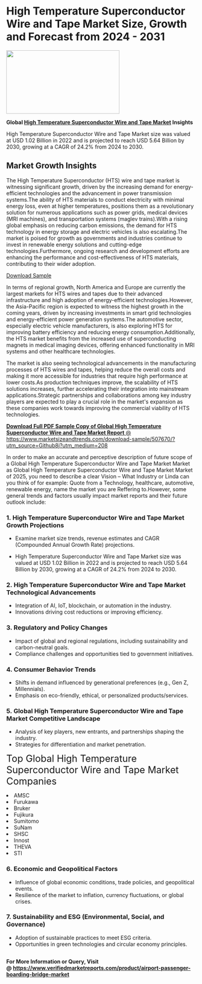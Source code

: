 <H1>High Temperature Superconductor Wire and Tape Market Size, Growth and Forecast from 2024 - 2031</H1><img class="aligncenter size-medium wp-image-584254" src="https://thirdeyenews.in/wp-content/uploads/2024/09/Global-Market-Research-300x168.jpeg" alt="" width="300" height="168" /><p><strong>Global&nbsp;<a href="https://www.marketsizeandtrends.com/download-sample/507670/?utm_source=Github8j?utm_medium=208">High Temperature Superconductor Wire and Tape Market</a> Insights</strong></p><p>High Temperature Superconductor Wire and Tape Market size was valued at USD 1.02 Billion in 2022 and is projected to reach USD 5.64 Billion by 2030, growing at a CAGR of 24.2% from 2024 to 2030.</p><p><h2>Market Growth Insights</h2> <p>The High Temperature Superconductor (HTS) wire and tape market is witnessing significant growth, driven by the increasing demand for energy-efficient technologies and the advancement in power transmission systems.The ability of HTS materials to conduct electricity with minimal energy loss, even at higher temperatures, positions them as a revolutionary solution for numerous applications such as power grids, medical devices (MRI machines), and transportation systems (maglev trains).With a rising global emphasis on reducing carbon emissions, the demand for HTS technology in energy storage and electric vehicles is also escalating.The market is poised for growth as governments and industries continue to invest in renewable energy solutions and cutting-edge technologies.Furthermore, ongoing research and development efforts are enhancing the performance and cost-effectiveness of HTS materials, contributing to their wider adoption.</p> <p><a href="#">Download Sample</a></p> <p>In terms of regional growth, North America and Europe are currently the largest markets for HTS wires and tapes due to their advanced infrastructure and high adoption of energy-efficient technologies.However, the Asia-Pacific region is expected to witness the highest growth in the coming years, driven by increasing investments in smart grid technologies and energy-efficient power generation systems.The automotive sector, especially electric vehicle manufacturers, is also exploring HTS for improving battery efficiency and reducing energy consumption.Additionally, the HTS market benefits from the increased use of superconducting magnets in medical imaging devices, offering enhanced functionality in MRI systems and other healthcare technologies.</p> <p>The market is also seeing technological advancements in the manufacturing processes of HTS wires and tapes, helping reduce the overall costs and making it more accessible for industries that require high performance at lower costs.As production techniques improve, the scalability of HTS solutions increases, further accelerating their integration into mainstream applications.Strategic partnerships and collaborations among key industry players are expected to play a crucial role in the market's expansion as these companies work towards improving the commercial viability of HTS technologies.</p> <p><a href="#"></p><p><span class=""><strong>Download Full PDF Sample Copy of Global High Temperature Superconductor Wire and Tape Market Report</strong> @ <a href="https://www.marketsizeandtrends.com/download-sample/507670/?utm_source=Github8j?utm_medium=208" target="_blank">https://www.marketsizeandtrends.com/download-sample/507670/?utm_source=Github8j?utm_medium=208</a></span></p><p>In order to make an accurate and perceptive description of future scope of a Global&nbsp;High Temperature Superconductor Wire and Tape Market Market as Global&nbsp;High Temperature Superconductor Wire and Tape Market Market of 2025, you need to describe a clear Vision &ndash; What Industry or Linda can you think of for example: Quote from a Technology, healthcare, automotive, renewable energy, name the market you are Reffering to.However, some general trends and factors usually impact market reports and their future outlook include:</p><h3>1.&nbsp;<strong>High Temperature Superconductor Wire and Tape Market Growth Projections</strong></h3><ul><li>Examine market size trends, revenue estimates and CAGR (Compounded Annual Growth Rate) projections.</li><li><p>High Temperature Superconductor Wire and Tape Market size was valued at USD 1.02 Billion in 2022 and is projected to reach USD 5.64 Billion by 2030, growing at a CAGR of 24.2% from 2024 to 2030.</p></li></ul><h3>2.&nbsp;<strong>High Temperature Superconductor Wire and Tape Market Technological Advancements</strong></h3><ul><li>Integration of AI, IoT, blockchain, or automation in the industry.</li><li>Innovations driving cost reductions or improving efficiency.</li></ul><h3>3.&nbsp;<strong>Regulatory and Policy Changes</strong></h3><ul><li>Impact of global and regional regulations, including sustainability and carbon-neutral goals.</li><li>Compliance challenges and opportunities tied to government initiatives.</li></ul><h3>4.&nbsp;<strong>Consumer Behavior Trends</strong></h3><ul><li>Shifts in demand influenced by generational preferences (e.g., Gen Z, Millennials).</li><li>Emphasis on eco-friendly, ethical, or personalized products/services.</li></ul><h3>5.&nbsp;<strong>Global High Temperature Superconductor Wire and Tape Market Competitive Landscape</strong></h3><ul><li>Analysis of key players, new entrants, and partnerships shaping the industry.</li><li>Strategies for differentiation and market penetration.</li></ul><p data-pm-slice="1 1 []"><span style="color: inherit; font-family: inherit; font-size: 25px;">Top Global High Temperature Superconductor Wire and Tape Market Companies</span></p><div class="" data-test-id=""><p><li>AMSC</li><li> Furukawa</li><li> Bruker</li><li> Fujikura</li><li> Sumitomo</li><li> SuNam</li><li> SHSC</li><li> Innost</li><li> THEVA</li><li> STI</li></p></div><h3>6.&nbsp;<strong>Economic and Geopolitical Factors</strong></h3><ul><li>Influence of global economic conditions, trade policies, and geopolitical events.</li><li>Resilience of the market to inflation, currency fluctuations, or global crises.</li></ul><h3>7.&nbsp;<strong>Sustainability and ESG (Environmental, Social, and Governance)</strong></h3><ul><li>Adoption of sustainable practices to meet ESG criteria.</li><li>Opportunities in green technologies and circular economy principles.</li></ul><h2><strong style="font-size: 14px;">For More Information or Query, Visit @&nbsp;</strong><a style="background-color: #ffffff; font-size: 14px;" href="https://www.marketsizeandtrends.com/report/high-temperature-superconductor-wire-and-tape-market/" target="_blank">https://www.verifiedmarketreports.com/product/airport-passenger-boarding-bridge-market</a></h2>